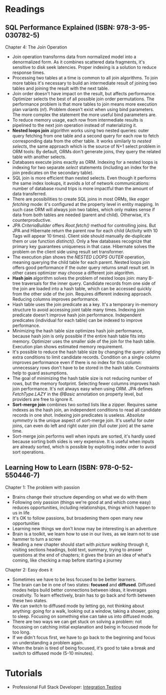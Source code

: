 # Readings

## SQL Performance Explained (ISBN: 978-3-95-030782-5)

Chapter 4: The Join Operation

- Join operation transforms data from normalized model into a denormalized form. As it combines scattered data
  fragments, it's sensitive to disk seek latencies. Proper indexing is a solution to reduce response times.
- Processing two tables at a time is common to all join algorithms. To join more tables it's necessary to build an
  intermediate result of joining two tables and joining the result with the next table.
- Join order doesn't have impact on the result, but affects performance. Optimizer selects the best of all possible join
  order permutations. The performance problem is that more tables to join means more execution plan variants (n!).
  Problem doesn't exist when using bind parameters. The more complex the statement the more useful bind parameters are.
- To reduce memory usage, each row from intermediate results is pipelined to the next join operation instead of
  materializing it.
- __Nested loops join__ algorithm works using two nested queries: outer query fetching from one table and a second query
  for each row to fetch corresponding data from the other table. It works similarly to _nested selects_, the same
  approach which is the source of N+1 select problem in ORM tools: By default, ORMs don't generate joins, they query the
  related table with another selects.
- Databases execute joins exactly as ORM. Indexing for a nested loops is indexing for two separate _select_
  statements (including an index for the join predicates on the secondary table).
- SQL join is more efficient than nested selects. Even though it performs the same index lookups, it avoids a lot of
  network communications: number of database round trips is more impactful than the amount of data transferred.
- There are possibilities to create SQL joins in most ORMs, like _eager fetching_ mode: it's configured at the property
  level in entity mapping. In such case ORM will always join two tables, which only makes sense if data from both tables
  are needed (parent and child). Otherwise, it's counterproductive.
- JPA _CriteriaBuilder_ offers _Root.fetch()_ method for controlling joins. But JPA and Hibernate return the parent row
  for each child (Activity with 10 Tags will appear 10 times). Client side should manually de-duplicate them or use
  function _distinct()_. Only a few databases recognize that primary key guarantees uniqueness in that case. Hibernate
  solves the problem on the client side using result set transformer.
- The execution plan shows the _NESTED LOOPS OUTER_ operation, meaning querying the child table for each parent. Nested
  loops join offers good performance if the outer query returns small result set. In other cases optimizer may choose a
  different join algorithm.
- __Hash join__ algorithm solves the problem of nested loops join: many B-tree traversals for the inner query. Candidate
  records from one side of the join are loaded into a hash table, which can be accessed quickly from the other side of
  the join. Requires different indexing approach. Reducing columns improves performance.
- Hash table uses the join predicate as a key. It's a temporary in-memory structure to avoid accessing joint table many
  times. Indexing join predicate doesn't improve hash join performance. Independent predicates (individual for each
  table) can be indexed to improve performance.
- Minimizing the hash table size optimizes hash join performance, because hash join is only possible if the entire hash
  table fits into memory. Optimizer uses the smaller side of the join for the hash table. Execution plan shows estimated
  memory requirement.
- It's possible to reduce the hash table size by changing the query: adding extra conditions to limit candidate records.
  Condition on a single column improves performance even if there is no index for this column: unnecessary rows don't
  have to be stored in the hash table. Constraints help to guard assumptions.
- The goal of minimizing the hash table size is not reducing number of rows, but the memory footprint. Selecting fewer
  columns improves hash join performance. It's not always easy when using ORM. JPA defines _FetchType.LAZY_ in the
  _@Basic_ annotation on property level, but providers are free to ignore it.
- __Sort-merge join__ combines two sorted lists like a zipper. Requires same indexes as the hash join, an independent
  conditions to read all candidate records in one shot. Indexing join predicates is useless. _Absolute symmetry_ is the
  unique aspect of sort-merge join. It's useful for outer joins, can even do left and right outer join (full outer join)
  at the same time.
- Sort-merge join performs well when inputs are sorted, it's hardly used because sorting both sides is very expensive.
  It is useful when inputs are already sorted, which is possible by exploiting index order to avoid sort operations.

## Learning How to Learn (ISBN: 978-0-52-550446-7)

Chapter 1: The problem with passion

- Brains change their structure depending on what we do with them
- Following only passion (things we're good at and which come easy) reduces opportunities, including relationships,
  things which happen to us in life
- It's OK to follow passions, but broadening them open many new opportunities
- Learning new things we don't know may be interesting is an adventure
- Brain is a toolkit, we learn how to use in our lives, as we learn not to use hammer to turn a screw
- Reading a new chapter should start with _picture walking_ through it, visiting sections headings, bold text, summary,
  trying to answer questions at the end of chapters; it gives the brain an idea of what's coming, like checking a map
  before starting a journey

Chapter 2: Easy does it

- Sometimes we have to be less focused to be better learners.
- The brain can be in one of two states: __focused__ and __diffused__. Diffused modes helps build better connections
  between ideas, it leverages creativity. To learn effectively, brain has to go back and forth between these two states.
- We can switch to diffused mode by letting go, not thinking about anything: going for a walk, looking out a window,
  taking a shower, going to sleep. Focusing on something else can take us into diffused mode.
- There are two ways we can get stuck on solving a problem: not focussing on catching initial explanation and being in
  focused mode for too long.
- If we didn't focus first, we have to go back to the beginning and focus on understanding a problem again.
- When the brain is tired of being focused, it's good to take a break and switch to diffused mode (5-10 minutes).

# Tutorials

- Professional Full Stack Developer: [Integration Testing](https://github.com/marcinciapa/tutorials/pull/68)
